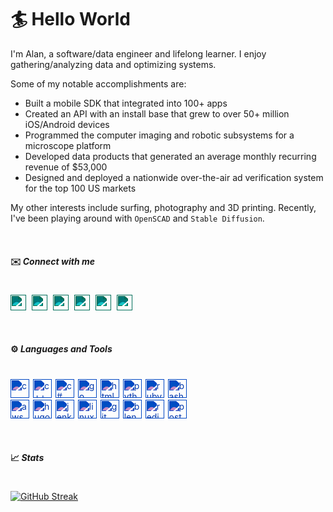 <style>
.social {
    height: 25px;
    width: 25px;
    margin-right: 5px;
    filter: invert(32%) sepia(63%) saturate(6234%) hue-rotate(146deg) brightness(67%) contrast(156%); 
}
.social:hover {
    filter: invert(32%) sepia(63%) saturate(6234%) hue-rotate(146deg) brightness(87%) contrast(156%);
}

.tools {
    height: 30px;
    width: 30px;
    margin-right: 2px;
    filter: invert(32%) sepia(63%) saturate(6234%) hue-rotate(196deg) brightness(67%) contrast(156%); 
}
.tools:hover {
    filter: invert(32%) sepia(63%) saturate(6234%) hue-rotate(196deg) brightness(87%) contrast(156%);
}
</style>

# 🏄 Hello World
I'm Alan, a software/data engineer and lifelong learner. I enjoy gathering/analyzing data and optimizing systems.

Some of my notable accomplishments are:
* Built a mobile SDK that integrated into 100+ apps
* Created an API with an install base that grew to over 50+ million iOS/Android devices
* Programmed the computer imaging and robotic subsystems for a microscope platform
* Developed data products that generated an average monthly recurring revenue of $53,000
* Designed and deployed a nationwide over-the-air ad verification system for the top 100 US markets
 
My other interests include surfing, photography and 3D printing.  Recently, I've been playing around with `OpenSCAD` and `Stable Diffusion`.

<br>

#### ✉️ ___Connect with me___
#
<p alignn="left">
<a href="https://linkedin.com/in/alansolidum" target="blank"><img class="social" src="https://cdn.jsdelivr.net/npm/simple-icons@v7/icons/linkedin.svg" /></a>
<a href="https://fb.com/alan.solidum" target="blank">
<img class="social" src="https://cdn.jsdelivr.net/npm/simple-icons@v7/icons/facebook.svg" /></a>
<a href="https://instagram.com/surfingsoul" target="blank"><img class="social" src="https://cdn.jsdelivr.net/npm/simple-icons@v7/icons/instagram.svg" /></a>
<a href="https://www.youtube.com/c/alansolidum" target="blank"><img class="social" src="https://cdn.jsdelivr.net/npm/simple-icons@v7/icons/youtube.svg" /></a>
<a href="https://www.thingiverse.com/a1s0/designs" target="blank"><img class="social" src="https://cdn.jsdelivr.net/npm/simple-icons@v7/icons/thingiverse.svg" /></a>
<a href="https://ko-fi.com/also_" target="blank"><img class="social" src="https://cdn.jsdelivr.net/npm/simple-icons@v7/icons/kofi.svg" /></a>
<p>

<br>

#### ⚙️ ___Languages and Tools___
#
<p alignn="left">
<img src="https://cdn.jsdelivr.net/npm/simple-icons@v7/icons/c.svg" alt="c" class="tools" />
<img src="https://cdn.jsdelivr.net/npm/simple-icons@v7/icons/cplusplus.svg" alt="c++" class="tools" />
<img src="https://cdn.jsdelivr.net/npm/simple-icons@v7/icons/csharp.svg" alt="c#" class="tools" />
<img src="https://cdn.jsdelivr.net/npm/simple-icons@v7/icons/go.svg" alt="go" class="tools" />
<img src="https://cdn.jsdelivr.net/npm/simple-icons@v7/icons/html5.svg" alt="html5" class="tools" />
<img src="https://cdn.jsdelivr.net/npm/simple-icons@v7/icons/python.svg" alt="python" class="tools" />
<img src="https://cdn.jsdelivr.net/npm/simple-icons@v7/icons/rubyonrails.svg" alt="rubyonrails" class="tools" />
<img src="https://cdn.jsdelivr.net/npm/simple-icons@v7/icons/gnubash.svg" alt="bash" class="tools" />
<br>
<img src="https://cdn.jsdelivr.net/npm/simple-icons@v7/icons/amazon.svg" alt="aws" class="tools" />
<img src="https://cdn.jsdelivr.net/npm/simple-icons@v7/icons/hugo.svg" alt="hugo" class="tools" />
<img src="https://cdn.jsdelivr.net/npm/simple-icons@v7/icons/jenkins.svg" alt="jenkins" class="tools" />
<img src="https://cdn.jsdelivr.net/npm/simple-icons@v7/icons/linux.svg" alt="linux" class="tools" />
<img src="https://cdn.jsdelivr.net/npm/simple-icons@v7/icons/git.svg" alt="git" class="tools" />
<img src="https://cdn.jsdelivr.net/npm/simple-icons@v7/icons/blender.svg" alt="blender" class="tools" />
<img src="https://cdn.jsdelivr.net/npm/simple-icons@v7/icons/redis.svg" alt="redis" class="tools" />
<img src="https://cdn.jsdelivr.net/npm/simple-icons@v7/icons/postgresql.svg" alt="postgres" class="tools" />
</p>

<br>

#### 📈 ___Stats___
#
[![GitHub Streak](https://streak-stats.demolab.com?user=asolidum&theme=algolia)](https://git.io/streak-stats)
